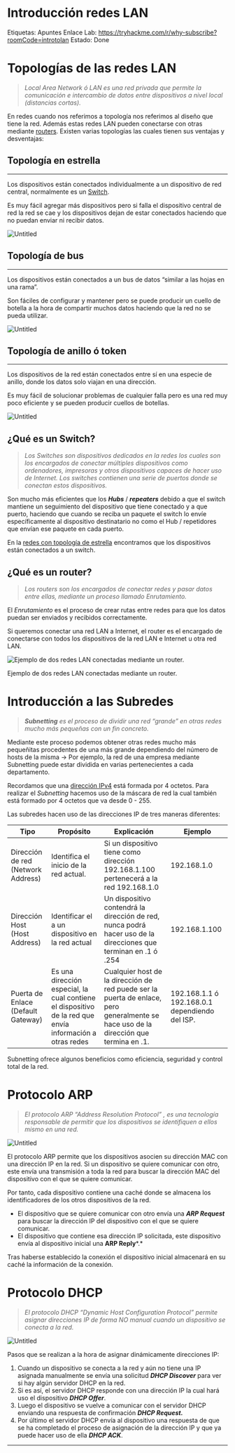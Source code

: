 # Introducción redes LAN

Etiquetas: Apuntes
Enlace Lab: https://tryhackme.com/r/why-subscribe?roomCode=introtolan
Estado: Done

# Topologías de las redes LAN

> *Local Area Network ó LAN es una red privada que permite la comunicación e intercambio de datos entre dispositivos a nivel local (distancias cortas).*
> 

En redes cuando nos referimos a topología nos referimos al diseño que tiene la red.
Además estas redes LAN pueden conectarse con otras mediante [routers](Introduccio%CC%81n%20redes%20LAN%208e35f006942e4b05a8f1ff87784d7f14.md).
Existen varias topologías las cuales tienen sus ventajas y desventajas:

## Topología en estrella

---

Los dispositivos están conectados individualmente a un dispositivo de red central, normalmente es un [Switch](Introduccio%CC%81n%20redes%20LAN%208e35f006942e4b05a8f1ff87784d7f14.md).

Es muy fácil agregar más dispositivos pero si falla el dispositivo central de red la red se cae y los dispositivos dejan de estar conectados haciendo que no puedan enviar ni recibir datos.

![Untitled](Introduccio%CC%81n%20redes%20LAN%208e35f006942e4b05a8f1ff87784d7f14/Untitled.png)

## Topología de bus

---

Los dispositivos están conectados a un bus de datos “similar a las hojas en una rama”.

Son fáciles de configurar y mantener pero se puede producir un cuello de botella a la hora de compartir muchos datos haciendo que la red no se pueda utilizar.

![Untitled](Introduccio%CC%81n%20redes%20LAN%208e35f006942e4b05a8f1ff87784d7f14/Untitled%201.png)

## Topología de anillo ó token

---

Los dispositivos de la red están conectados entre sí en una especie de anillo, donde los datos solo viajan en una dirección.

Es muy fácil de solucionar problemas de cualquier falla pero es una red muy poco eficiente y se pueden producir cuellos de botellas.

![Untitled](Introduccio%CC%81n%20redes%20LAN%208e35f006942e4b05a8f1ff87784d7f14/Untitled%202.png)

## ¿Qué es un Switch?

> *Los Switches son dispositivos dedicados en la redes los cuales son los encargados de conectar múltiples dispositivos como ordenadores, impresoras y otros dispositivos capaces de hacer uso de Internet. Los switches contienen una serie de puertos donde se conectan estos dispositivos.*
> 

Son mucho más eficientes que los ***Hubs*** / ***repeaters***  debido a que el switch mantiene un seguimiento del dispositivo que tiene conectado y a que puerto, haciendo que cuando se reciba un paquete el switch lo envíe específicamente al dispositivo destinatario no como el Hub / repetidores que envían ese paquete en cada puerto.

En la [redes con topología de estrella](Introduccio%CC%81n%20redes%20LAN%208e35f006942e4b05a8f1ff87784d7f14.md) encontramos que los dispositivos están conectados a un switch.

## ¿Qué es un router?

> *Los routers son los encargados de conectar redes y pasar datos entre ellas, mediante un proceso llamado Enrutamiento.*
> 

El *Enrutamiento* es el proceso de crear rutas entre redes para que los datos puedan ser enviados y recibidos correctamente.

Si queremos conectar una red LAN a Internet, el router es el encargado de conectarse con todos los dispositivos de la red LAN e Internet u otra red LAN.

![Ejemplo de dos redes LAN conectadas mediante un router.](Introduccio%CC%81n%20redes%20LAN%208e35f006942e4b05a8f1ff87784d7f14/Untitled%203.png)

Ejemplo de dos redes LAN conectadas mediante un router.

# Introducción a las Subredes

> ***Subnetting** es el proceso de dividir una red “grande” en otras redes mucho más pequeñas con un fin concreto.*
> 

Mediante este proceso podemos obtener otras redes mucho más pequeñitas procedentes de una más grande dependiendo del número de hosts de la misma → Por ejemplo, la red de una empresa mediante Subnetting puede estar dividida en varias pertenecientes a cada departamento.

Recordamos que una [dirección IPv4](%C2%BFQue%CC%81%20es%20Networking%20e1a6619d04c0475493d91d886bfec26a.md) está formada por 4 octetos. Para realizar el *Subnetting* hacemos uso de la máscara de red la cual también está formado por 4 octetos que va desde 0 - 255.

Las subredes hacen uso de las direcciones IP de tres maneras diferentes:

| Tipo | Propósito | Explicación | Ejemplo |
| --- | --- | --- | --- |
| Dirección de red (Network Address) | Identifica el inicio de la red actual. | Si un dispositivo tiene como dirección 192.168.1.100 pertenecerá a la red 192.168.1.0 | 192.168.1.0 |
| Dirección Host (Host Address) | Identificar el a un dispositivo en la red actual | Un dispositivo contendrá la dirección de red, nunca podrá hacer uso de la direcciones que terminan en .1 ó .254 | 192.168.1.100 |
| Puerta de Enlace (Default Gateway) | Es una dirección especial, la cual contiene el dispositivo de la red que envía información a otras redes  | Cualquier host de la dirección de red puede ser la puerta de enlace, pero generalmente se hace uso de la dirección que termina en .1. | 192.168.1.1 ó 192.168.0.1 dependiendo del ISP. |

Subnetting ofrece algunos beneficios como eficiencia, seguridad y control total de la red.

# Protocolo ARP

> *El protocolo ARP “Address Resolution Protocol” , es una tecnología responsable de permitir que los dispositivos se identifiquen a ellos mismo en una red.*
> 

![Untitled](Introduccio%CC%81n%20redes%20LAN%208e35f006942e4b05a8f1ff87784d7f14/Untitled%204.png)

 El protocolo ARP permite que los dispositivos asocien su dirección MAC con una dirección IP en la red. Si un dispositivo se quiere comunicar con otro, este envía una transmisión a toda la red para buscar la dirección MAC del dispositivo con el que se quiere comunicar.

Por tanto, cada dispositivo contiene una caché donde se almacena los identificadores de los otros dispositivos de la red.

- El dispositivo que se quiere comunicar con otro envía una ***ARP Request*** para buscar la dirección IP del dispositivo con el que se quiere comunicar.
- El dispositivo que contiene esa dirección IP solicitada, este dispositivo envía al dispositivo inicial una **ARP Reply***.*

Tras haberse establecido la conexión el dispositivo inicial almacenará en su caché la información de la conexión.

# Protocolo DHCP

> *El protocolo DHCP “Dynamic Host Configuration Protocol” permite asignar direcciones IP de forma NO manual cuando un dispositivo se conecta a la red.*
> 

![Untitled](Introduccio%CC%81n%20redes%20LAN%208e35f006942e4b05a8f1ff87784d7f14/Untitled%205.png)

Pasos que se realizan a la hora de asignar dinámicamente direcciones IP:

1. Cuando un dispositivo se conecta a la red y aún no tiene una IP asignada manualmente se envía una solicitud ***DHCP Discover*** para ver si hay algún servidor DHCP en la red.
2. Si es así, el servidor DHCP responde con una dirección IP la cual hará uso el dispositivo ***DHCP Offer***. 
3. Luego el dispositivo se vuelve a comunicar con el servidor DHCP enviando una respuesta de confirmación ***DHCP Request.***
4. Por último el servidor DHCP envía al dispositivo una respuesta de que se ha completado el proceso de asignación de la dirección IP y que ya puede hacer uso de ella ***DHCP ACK***.

---